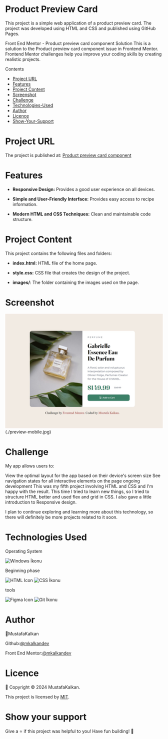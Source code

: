 # Product Preview Card

This project is a simple web application of a product preview card. The project was developed using HTML and CSS and published using GitHub Pages.

Front End Mentor - Product preview card component Solution
This is a solution to the Product preview card component issue in Frontend Mentor. Frontend Mentor challenges help you improve your coding skills by creating realistic projects.

Contents

- [Project URL](#project-urls)
- [Features](#features)
- [Project Content](#project-content)
- [Screenshot](#screenshot)
- [Challenge](#challenge)
- [Technologies-Used](#technologies-Used)
- [Author](#author)
- [Licence](#licence)
- [Show-Your-Support](#show-your-support)

# Project URL

The project is published at: [Product preview card component](https://mkalkandev.github.io/Product-preview-card-component/)

# Features

- **Responsive Design:** Provides a good user experience on all devices.
- **Simple and User-Friendly Interface:** Provides easy access to recipe information.

- **Modern HTML and CSS Techniques:** Clean and maintainable code structure.

# Project Content

This project contains the following files and folders:

- **index.html:** HTML file of the home page.

- **style.css:** CSS file that creates the design of the project.

- **images/**: The folder containing the images used on the page.

# Screenshot

![Project Image](./preview-desktop.jpg)
(./preview-mobile.jpg)

# Challenge

My app allows users to:

View the optimal layout for the app based on their device's screen size
See navigation states for all interactive elements on the page
ongoing development
This was my fifth project involving HTML and CSS and I'm happy with the result. This time I tried to learn new things, so I tried to structure HTML better and used flex and grid in CSS. I also gave a little introduction to Responsive design.

I plan to continue exploring and learning more about this technology, so there will definitely be more projects related to it soon.

# Technologies Used

Operating System

![Windows İkonu](https://camo.githubusercontent.com/4147b3581940db2affaa27ea9357891c59a1cb3efe74fd025cd4022c0d591114/68747470733a2f2f696d672e736869656c64732e696f2f62616467652f57696e646f77732d3031374144373f7374796c653d666f722d7468652d6261646765266c6f676f3d77696e646f7773266c6f676f436f6c6f723d7768697465)


Beginning phase

![HTML Icon](https://img.shields.io/badge/HTML-5-red?style=for-the-badge&logo=html5&logoColor=white) ![CSS İkonu](https://img.shields.io/badge/CSS-3-blue?style=for-the-badge&logo=css3&logoColor=white)


tools

![Figma Icon](https://img.shields.io/badge/Figma-8A019C?style=for-the-badge&logo=figma&logoColor=white) ![Git İkonu](https://img.shields.io/badge/Git-F1502F?style=for-the-badge&logo=git&logoColor=white)




# Author

👤MustafaKalkan

Github:<a href="https://github.com/mkalkandev/" target="_blank">@mkalkandev</a>

Front End Mentor:<a href="https://www.frontendmentor.io/profile/mkalkandev" target="_blank">@mkalkandev</a>

# Licence

📝 Copyright © 2024 MustafaKalkan.

This project is licensed by [MIT](./LICENSE).

# Show your support

Give a ⭐️ if this project was helpful to you! Have fun building! 🚀

